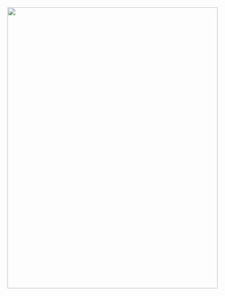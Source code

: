 <img src="https://cdn.discordapp.com/attachments/847075046329679903/1215073171754192917/reoyrhB.png?ex=65fb6c13&is=65e8f713&hm=137f3e107a32284a5e833fc5d97cec9376427a363b7bce709e17064beb8b7cf4&" height="640" width="480">
